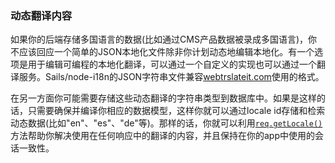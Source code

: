### 动态翻译内容
如果你的后端存储多国语言的数据(比如通过CMS产品数据被录成多国语言)，你不应该回应一个简单的JSON本地化文件除非你计划动态地编辑本地化。有一个选项是用于编辑可编程的本地化翻译，可以通过一个自定义的实现也可以通过一个翻译服务。Sails/node-i18n的JSON字符串文件兼容[webtrslateit.com](https://webtranslateit.com/en)使用的格式。

在另一方面你可能需要存储这些动态翻译的字符串类型到数据库中。如果是这样的话，只需要确保并编译你相应的数据模型，这样你就可以通过locale id存储和检索动态数据(比如"en"、"es"、"de"等)。那样的话，你就可以利用[`req.getLocale()`](https://github.com/mashpie/i18n-node#getlocale)方法帮助你解决使用在任何响应中的翻译的内容，并且保持在你的app中使用的会话一致性。
<docmeta name="displayName" value="Translating Dynamic Content">
